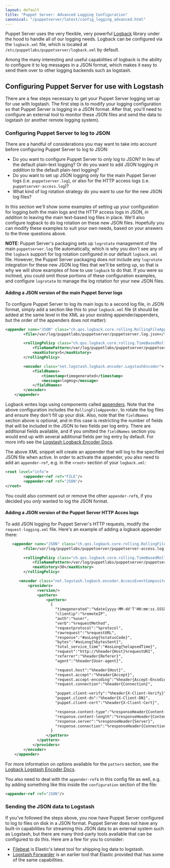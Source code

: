 ```yaml
---
layout: default
title: "Puppet Server: Advanced Logging Configuration"
canonical: "/puppetserver/latest/config_logging_advanced.html"
---
```


Puppet Server uses the very flexible, very powerful [Logback](http://logback.qos.ch/) library under the hood to handle all of our logging needs.  Logback can be configured via the `logback.xml` file, which is located at `/etc/puppetlabs/puppetserver/logback.xml` by default.

Among the many interesting and useful capabilities of logback is the ability to configure it to log messages in a JSON format, which makes it easy to send them over to other logging backends such as logstash.

## Configuring Puppet Server for use with Logstash

There are a few steps necessary to get your Puppet Server logging set up for use with logstash.  The first step is to modify your logging configuration so that Puppet Server is logging in a JSON format.  After that, you'll need to configure an external tool to monitor these JSON files and send the data to logstash (or another remote logging system).

### Configuring Puppet Server to log to JSON

There are a handful of considerations you may want to take into account before configuring Puppet Server to log to JSON:

* Do you want to configure Puppet Server to *only* log to JSON?  In lieu of the default plain-text logging?  Or do you want to add JSON logging *in addition to* the default plain-text logging?
* Do you want to set up JSON logging only for the main Puppet Server logs (i.e. `puppetserver.log`), or also for the HTTP access logs (i.e. `puppetserver-access.log`)?
* What kind of log rotation strategy do you want to use for the new JSON log files?

In this section we'll show some examples of setting up your configuration for logging both the main logs and the HTTP access logs in JSON, *in addition to* leaving the main text-based log files in place.  We'll also configure logback to do log rotation on these new JSON files.  Hopefully you can modify these examples to suit your own needs, based on your answers to the three questions above.

**NOTE**: Puppet Server's packaging sets up `logrotate` management of the main `puppetserver.log` file automatically, which is why you don't see any of the `logback` support for log rotation configured in our default `logback.xml` file.  However, the Puppet Server packaging does *not* include any `logrotate` integration for these new JSON log files that we'll be setting up, so that is why we will show examples of how to use `logback` to do that.  If you were so inclined, you could omit those portions of these configuration examples, and configure `logrotate` to manage the log rotation for your new JSON files.

#### Adding a JSON version of the main Puppet Server logs

To configure Puppet Server to log its main logs to a second log file, in JSON format, simply add a section like this to your `logback.xml` file (it should be added at the same level in the XML as your existing appender/appenders, but the order of the appenders does not matter):

``` xml
<appender name="JSON" class="ch.qos.logback.core.rolling.RollingFileAppender">
        <file>/var/log/puppetlabs/puppetserver/puppetserver.log.json</file>

        <rollingPolicy class="ch.qos.logback.core.rolling.TimeBasedRollingPolicy">
            <fileNamePattern>/var/log/puppetlabs/puppetserver/puppetserver.log.json.%d{yyyy-MM-dd}</fileNamePattern>
            <maxHistory>5</maxHistory>
        </rollingPolicy>

        <encoder class="net.logstash.logback.encoder.LogstashEncoder">
            <fieldNames>
                <timestamp>timegenerated</timestamp>
                <message>logmsg</message>
            </fieldNames>
        </encoder>
    </appender>
```

Logback writes logs using components called [appenders](http://logback.qos.ch/manual/appenders.html).  Note that the above configuration includes the `RollingFileAppender`, to rotate the log files and ensure they don't fill up your disk.  Also, note that the `fieldNames` section above is optional, and in this case is restricting the number of fields that will be included in the JSON to two fields per log entry.  There are additional fields available, and if you omitted the `fieldNames` section you would end up with several additional fields per log entry by default.  For more info see the [Logstash Logback Encoder Docs](https://github.com/logstash/logstash-logback-encoder/blob/master/README.md#loggingevent-fields).

The above XML snippet will create an appender that will log to the specified JSON file when active.  In order to activate the appender, you also need to add an `appender-ref`, e.g. in the `<root>` section of your `logback.xml`:

``` xml
<root level="info">
        <appender-ref ref="FILE"/>
        <appender-ref ref="JSON"/>
</root>
```

You could also comment out or remove the other `appender-ref`s, if you decided you *only* wanted to log the JSON format.

#### Adding a JSON version of the Puppet Server HTTP Acces logs

To add JSON logging for Puppet Server's HTTP requests, modify the `request-logging.xml` file.  Here's an example of adding a logback appender there:

``` xml
   <appender name="JSON" class="ch.qos.logback.core.rolling.RollingFileAppender">
        <file>/var/log/puppetlabs/puppetserver/puppetserver-access.log.json</file>

        <rollingPolicy class="ch.qos.logback.core.rolling.TimeBasedRollingPolicy">
            <fileNamePattern>/var/log/puppetlabs/puppetserver/puppetserver-access.log.json.%d{yyyy-MM-dd}</fileNamePattern>
            <maxHistory>30</maxHistory>
        </rollingPolicy>

      <encoder class="net.logstash.logback.encoder.AccessEventCompositeJsonEncoder">
          <providers>
              <version/>
              <pattern>
                  <pattern>
                    {
                      "timegenerated":"%date{yyyy-MM-dd'T'HH:mm:ss.SSSXXX}",
                      "clientip":"%remoteIP",
                      "auth":"%user",
                      "verb":"%requestMethod",
                      "requestprotocol":"%protocol",
                      "rawrequest":"%requestURL",
                      "response":"#asLong{%statusCode}",
                      "bytes":"#asLong{%bytesSent}",
                      "total_service_time":"#asLong{%elapsedTime}",
                      "request":"http://%header{Host}%requestURI",
                      "referrer":"%header{Referer}",
                      "agent":"%header{User-agent}",

                      "request.host":"%header{Host}",
                      "request.accept":"%header{Accept}",
                      "request.accept-encoding":"%header{Accept-Encoding}",
                      "request.connection":"%header{Connection}",

                      "puppet.client-verify":"%header{X-Client-Verify}",
                      "puppet.client-dn":"%header{X-Client-DN}",
                      "puppet.client-cert":"%header{X-Client-Cert}",

                      "response.content-type":"%responseHeader{Content-Type}",
                      "response.content-length":"%responseHeader{Content-Length}",
                      "response.server":"%responseHeader{Server}",
                      "response.connection":"%responseHeader{Connection}"
                    }
                  </pattern>
              </pattern>
            </providers>
        </encoder>
    </appender>
```

For more information on options available for the `pattern` section, see the [Logback Logstash Encoder Docs](https://github.com/logstash/logstash-logback-encoder/blob/master/README.md#accessevent-fields).

You also need to deal with the `appender-ref`s in this config file as well, e.g. by adding something like this inside the `configuration` section of the file:

``` xml
<appender-ref ref="JSON"/>
```

### Sending the JSON data to Logstash

If you've followed the steps above, you now have Puppet Server configured to log to files on disk in a JSON format.  Puppet Server does not have any built-in capabilities for streaming this JSON data to an external system such as Logstash, but there are many third-party tools available that can be configured to do this.  Here are a few for you to consider:

* [Filebeat](https://www.elastic.co/products/beats/filebeat) is Elastic's latest tool for shipping log data to logstash.
* [Logstash Forwarder](https://github.com/elastic/logstash-forwarder) is an earlier tool that Elastic provided that has some of the same capabilities.


